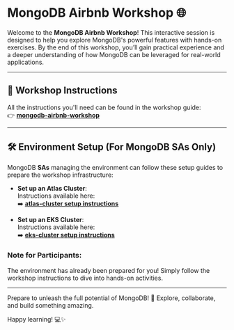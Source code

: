 # MongoDB Airbnb Workshop 🌐  

Welcome to the **MongoDB Airbnb Workshop**! This interactive session is designed to help you explore MongoDB's powerful features with hands-on exercises. By the end of this workshop, you’ll gain practical experience and a deeper understanding of how MongoDB can be leveraged for real-world applications.  

---

## 🔗 Workshop Instructions  
All the instructions you'll need can be found in the workshop guide:  
👉 **[mongodb-airbnb-workshop](https://simonegaiera.github.io/mongodb-airbnb-workshop/)**  

---

## 🛠️ Environment Setup (For MongoDB SAs Only)  

MongoDB **SAs** managing the environment can follow these setup guides to prepare the workshop infrastructure:   

- **Set up an Atlas Cluster**:  
  Instructions available here:  
  ➡️ **[atlas-cluster setup instructions](https://github.com/simonegaiera/mongodb-airbnb-workshop/tree/main/utils/atlas-cluster)**  

- **Set up an EKS Cluster**:  
  Instructions available here:  
  ➡️ **[eks-cluster setup instructions](https://github.com/simonegaiera/mongodb-airbnb-workshop/tree/main/utils/openvscode-eks)**  

### Note for Participants:  
The environment has already been prepared for you! Simply follow the workshop instructions to dive into hands-on activities.

---

Prepare to unleash the full potential of MongoDB! 🚀 Explore, collaborate, and build something amazing.

Happy learning! 💻✨  